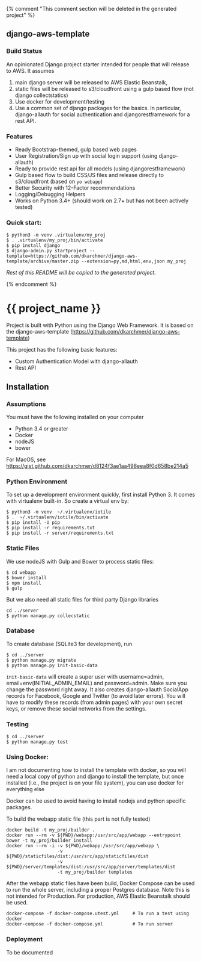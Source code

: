 {% comment "This comment section will be deleted in the generated project" %}

## django-aws-template ##

### Build Status ###

An opinionated Django project starter intended for people that will release to AWS. It assumes

1. main django server will be released to AWS Elastic Beanstalk,
2. static files will be released to s3/cloudfront using a gulp based flow (not django collectstatics)
3. Use docker for development/testing
4. Use a common set of django packages for the basics. In particular, django-allauth for social authentication
and djangorestframework for a rest API.

### Features ###

- Ready Bootstrap-themed, gulp based web pages
- User Registration/Sign up with social login support (using django-allauth)
- Ready to provide rest api for all models (using djangorestframework)
- Gulp based flow to build CSS/JS files and release directly to s3/cloudfront (based on `yo webapp`)
- Better Security with 12-Factor recommendations
- Logging/Debugging Helpers
- Works on Python 3.4+ (should work on 2.7+ but has not been actively tested)

### Quick start: ###

```
$ python3 -m venv .virtualenv/my_proj
$ . .virtualenv/my_proj/bin/activate
$ pip install django
$ django-admin.py startproject --template=https://github.com/dkarchmer/django-aws-template/archive/master.zip --extension=py,md,html,env,json my_proj
```

*Rest of this README will be copied to the generated project.*

{% endcomment %}

# {{ project_name }} #

Project is built with Python using the Django Web Framework.
It is based on the django-aws-template (https://github.com/dkarchmer/django-aws-template)

This project has the following basic features:

* Custom Authentication Model with django-allauth
* Rest API

## Installation ##

### Assumptions ###

You must have the following installed on your computer

* Python 3.4 or greater
* Docker
* nodeJS
* bower

For MacOS, see https://gist.github.com/dkarchmer/d8124f3ae1aa498eea8f0d658be214a5

### Python Environment ###

To set up a development environment quickly, first install Python 3. It comes with virtualenv built-in. So create a virtual env by:

```
$ python3 -m venv  ~/.virtualenv/iotile
$ .  ~/.virtualenv/iotile/bin/activate
$ pip install -U pip
$ pip install -r requirements.txt
$ pip install -r server/requirements.txt
```

### Static Files ###

We use nodeJS with Gulp and Bower to process static files:

```
$ cd webapp
$ bower install
$ npm install
$ gulp
```

But we also need all static files for third party Django libraries

```
cd ../server
$ python manage.py collecstatic
```

### Database ###

To create database (SQLite3 for development), run

```
$ cd ../server
$ python manage.py migrate
$ python manage.py init-basic-data
```

`init-basic-data` will create a super user with username=admin, email=env(INITIAL_ADMIN_EMAIL) and password=admin.
Make sure you change the password right away.
It also creates django-allauth SocialApp records for Facebook, Google and Twitter (to avoid later errors). You will have to modify these records (from admin pages) with your own secret keys, or remove these social networks from the settings.



### Testing ###

```
$ cd ../server
$ python manage.py test
```

### Using Docker: ###

I am not documenting how to install the template with docker, so you will need a local copy of python and django to install the template, but once installed (i.e., the project is on your file system), you can use docker for everything else

Docker can be used to avoid having to install nodejs and python specific packages.

To build the webapp static file (this part is not fully tested)

```
docker build -t my_proj/builder .
docker run --rm -v ${PWD}/webapp:/usr/src/app/webapp --entrypoint bower -t my_proj/builder install
docker run --rm -i -v ${PWD}/webapp:/usr/src/app/webapp \
                   -v ${PWD}/staticfiles/dist:/usr/src/app/staticfiles/dist
                   -v ${PWD}/server/templates/dist:/usr/src/app/server/templates/dist
                   -t my_proj/builder templates
```

After the webapp static files have been build, Docker Compose can be used to run the whole server, including a proper
Postgres database. Note this is not intended for Production. For production, AWS Elastic Beanstalk should be used.

```
docker-compose -f docker-compose.utest.yml     # To run a test using docker
docker-compose -f docker-compose.yml           # To run server
```

### Deployment ###

To be documented
